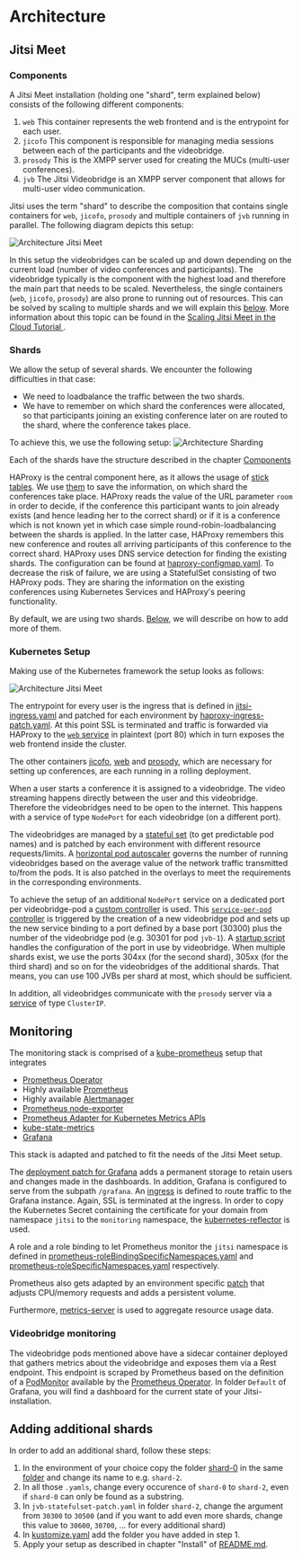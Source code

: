 # Architecture

## Jitsi Meet

### Components

A Jitsi Meet installation (holding one "shard", term explained below) consists of the following different components:

1. `web` This container represents the web frontend and is the entrypoint for each user.
2. `jicofo` This component is responsible for managing media sessions between each of the participants and the videobridge.
3. `prosody` This is the XMPP server used for creating the MUCs (multi-user conferences).
4. `jvb` The Jitsi Videobridge is an XMPP server component that allows for multi-user video communication.

Jitsi uses the term "shard" to describe the composition that contains single containers for
`web`, `jicofo`, `prosody` and multiple containers of `jvb` running in parallel. The following diagram
depicts this setup:

![Architecture Jitsi Meet](build/shard.png)

In this setup the videobridges can be scaled up and down depending on the current load
(number of video conferences and participants). The videobridge typically is the component with the highest load and
therefore the main part that needs to be scaled.
Nevertheless, the single containers (`web`, `jicofo`, `prosody`) are also prone to running out of resources.
This can be solved by scaling to multiple shards and we will explain this [below](##Shards). More information about this topic can be found in the [Scaling Jitsi Meet in the Cloud Tutorial
](https://www.youtube.com/watch?v=Jj8a6ZRgehI).

### Shards
We allow the setup of several shards. We encounter the following difficulties in that case:

* We need to loadbalance the traffic between the two shards.
* We have to remember on which shard the conferences were allocated, so that participants joining an existing conference later on are routed to the shard, where the conference takes place.

To achieve this, we use the following setup:
![Architecture Sharding](build/jitsi_sharding.png)

Each of the shards have the structure described in the chapter [Components](##Components)

HAProxy is the central component here, as it allows the usage of [stick tables](https://www.haproxy.com/de/blog/introduction-to-haproxy-stick-tables/). We use [them](../../base/ops/loadbalancer/haproxy-configmap.yaml) to save the information, on which shard the conferences take place. HAProxy reads the value of the URL parameter `room` in order to decide, if the conference this participant wants to join already exists (and hence leading her to the correct shard) or if it is a conference which is not known yet in which case simple round-robin-loadbalancing between the shards is applied. In the latter case, HAProxy remembers this new conference and routes all arriving participants of this conference to the correct shard. HAProxy uses DNS service detection for finding the existing shards. The configuration can be found at [haproxy-configmap.yaml](../../base/ops/loadbalancer/haproxy-configmap.yaml). To decrease the risk of failure, we are using a StatefulSet consisting of two HAProxy pods. They are sharing the information on the existing conferences using Kubernetes Services and HAProxy's peering functionality.  

By default, we are using two shards. [Below](##Adding-additional-shards), we will describe on how to add more of them.

### Kubernetes Setup

Making use of the Kubernetes framework the setup looks as follows:

![Architecture Jitsi Meet](build/jitsi_meet.png)

The entrypoint for every user is the ingress that is defined in [jitsi-ingress.yaml](../../base/loadbalancer/haproxy-ingress.yaml)
and patched for each environment by [haproxy-ingress-patch.yaml](../../overlays/production/ops/haproxy-ingress-patch.yaml).
At this point SSL is terminated and traffic is forwarded via HAProxy to the [`web` service](../../base/jitsi/web-service.yaml) in plaintext (port 80)
which in turn exposes the web frontend inside the cluster.

The other containers [jicofo](../../base/jitsi/jicofo-deployment.yaml), [web](../../base/jitsi/web-deployment.yaml) and [prosody](../../base/jitsi/prosody-deployment.yaml), which are necessary for setting up conferences, are each running in a rolling deployment.

When a user starts a conference it is assigned to a videobridge. The video streaming happens directly between the user
and this videobridge. Therefore the videobridges need to be open to the internet. This happens with a service of type `NodePort`
for each videobridge (on a different port).

The videobridges are managed by a [stateful set](../../base/jitsi/jvb/jvb-statefulset.yaml) (to get predictable pod names)
and is patched by each environment with different resource requests/limits.
A [horizontal pod autoscaler](../../base/jitsi/jvb/jvb-hpa.yaml) governs the number of running videobridges based on
the average value of the network traffic transmitted to/from the pods. It is also patched in the overlays to meet the requirements in the corresponding environments.

To achieve the setup of an additional `NodePort` service on a dedicated port per videobridge-pod a
[custom controller](https://metacontroller.app/api/decoratorcontroller/) is used.
This [`service-per-pod` controller](../../base/metacontroller/service-per-pod-configmap.yaml) is triggered by the
creation of a new videobridge pod and sets up the new service binding to a port defined by a base port (30300) plus the
number of the videobridge pod (e.g. 30301 for pod `jvb-1`). A [startup script](../../base/jitsi/jvb/jvb-entrypoint-configmap.yaml)
handles the configuration of the port in use by videobridge. When multiple shards exist, we use the ports 304xx (for the second shard), 305xx (for the third shard) and so on for the videobridges of the additional shards. That means, you can use 100 JVBs per shard at most, which should be sufficient.

In addition, all videobridges communicate with the `prosody` server via a [service](../../base/jitsi/prosody-service.yaml)
of type `ClusterIP`.

## Monitoring

The monitoring stack is comprised of a [kube-prometheus](https://github.com/coreos/kube-prometheus) setup that integrates
* [Prometheus Operator](https://github.com/coreos/prometheus-operator)
* Highly available [Prometheus](https://prometheus.io/)
* Highly available [Alertmanager](https://github.com/prometheus/alertmanager)
* [Prometheus node-exporter](https://github.com/prometheus/node_exporter)
* [Prometheus Adapter for Kubernetes Metrics APIs](https://github.com/DirectXMan12/k8s-prometheus-adapter)
* [kube-state-metrics](https://github.com/kubernetes/kube-state-metrics)
* [Grafana](https://grafana.com/)

This stack is adapted and patched to fit the needs of the Jitsi Meet setup.

The [deployment patch for Grafana](../../base/ops/monitoring/grafana-deployment-patch.yaml) adds a permanent storage to retain
users and changes made in the dashboards. In addition, Grafana is configured to serve from the subpath `/grafana`.
An [ingress](../../base/ops/monitoring/grafana-ingress.yaml) is defined to route traffic to the Grafana instance.
Again, SSL is terminated at the ingress. In order to copy the Kubernetes Secret containing the certificate for your domain from namespace `jitsi` to the `monitoring` namespace, the [kubernetes-reflector](https://github.com/emberstack/kubernetes-reflector) is used.

A role and a role binding to let Prometheus monitor the `jitsi` namespace is defined in
[prometheus-roleBindingSpecificNamespaces.yaml](../../base/ops/monitoring/prometheus-roleBindingSpecificNamespaces.yaml) and
[prometheus-roleSpecificNamespaces.yaml](../../base/ops/monitoring/prometheus-roleSpecificNamespaces.yaml) respectively.

Prometheus also gets adapted by an environment specific [patch](../../overlays/production/ops/prometheus-prometheus-patch.yaml)
that adjusts CPU/memory requests and adds a persistent volume.

Furthermore, [metrics-server](https://github.com/kubernetes-sigs/metrics-server) is used to aggregate resource usage data.

### Videobridge monitoring

The videobridge pods mentioned above have a sidecar container deployed that gathers metrics about the videobridge and
exposes them via a Rest endpoint. This endpoint is scraped by Prometheus based on the definition of a
[PodMonitor](../../base/ops/monitoring/jvb-pod-monitor.yaml) available by the
[Prometheus Operator](https://github.com/coreos/prometheus-operator#customresourcedefinitions). In folder `Default` of Grafana, you will find a dashboard for the current state of your Jitsi-installation.

## Adding additional shards

In order to add an additional shard, follow these steps: 


1. In the environment of your choice copy the folder [shard-0](../../overlays/production/shard-0) in the same [folder](../../overlays/production/) and change its name to e.g. `shard-2`.
2. In all those `.yamls`, change every occurence of `shard-0` to `shard-2`, even if `shard-0` can only be found as a substring.
3. In `jvb-statefulset-patch.yaml` in folder `shard-2`, change the argument from `30300` to `30500` (and if you want to add even more shards, change this value to `30600`, `30700`, ... for every additional shard)
4. In [kustomize.yaml](../../overlays/production/kustomization.yaml) add the folder you have added in step 1.
5. Apply your setup as described in chapter "Install" of [README.md](../../README.md).